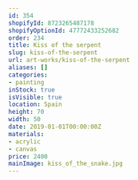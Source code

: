 ```yaml
---
id: 354
shopifyId: 8723265487178
shopifyOptionId: 47772433252682
order: 234
title: Kiss of the serpent
slug: kiss-of-the-serpent
url: art-works/kiss-of-the-serpent
aliases: []
categories:
- painting
inStock: true
isVisible: true
location: Spain
height: 70
width: 50
date: 2019-01-01T00:00:00Z
materials:
- acrylic
- canvas
price: 2400
mainImage: kiss_of_the_snake.jpg
---
```

